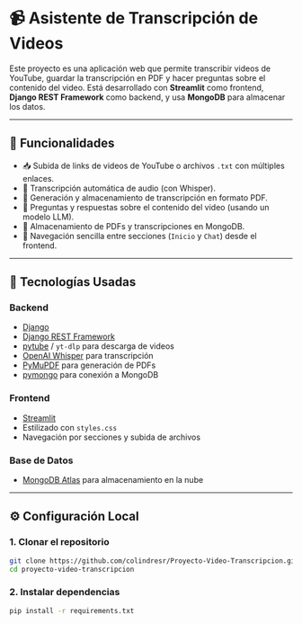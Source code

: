 # 📹 Asistente de Transcripción de Videos

Este proyecto es una aplicación web que permite transcribir videos de YouTube, guardar la transcripción en PDF y hacer preguntas sobre el contenido del video. Está desarrollado con **Streamlit** como frontend, **Django REST Framework** como backend, y usa **MongoDB** para almacenar los datos.

---

## 🚀 Funcionalidades

- 📥 Subida de links de videos de YouTube o archivos `.txt` con múltiples enlaces.
- 🧠 Transcripción automática de audio (con Whisper).
- 📄 Generación y almacenamiento de transcripción en formato PDF.
- 🤖 Preguntas y respuestas sobre el contenido del video (usando un modelo LLM).
- 💾 Almacenamiento de PDFs y transcripciones en MongoDB.
- 🧭 Navegación sencilla entre secciones (`Inicio` y `Chat`) desde el frontend.

---

## 🧰 Tecnologías Usadas

### Backend
- [Django](https://www.djangoproject.com/)
- [Django REST Framework](https://www.django-rest-framework.org/)
- [pytube](https://pytube.io/) / `yt-dlp` para descarga de videos
- [OpenAI Whisper](https://github.com/openai/whisper) para transcripción
- [PyMuPDF](https://pymupdf.readthedocs.io/) para generación de PDFs
- [pymongo](https://pymongo.readthedocs.io/) para conexión a MongoDB

### Frontend
- [Streamlit](https://streamlit.io/)
- Estilizado con `styles.css`
- Navegación por secciones y subida de archivos

### Base de Datos
- [MongoDB Atlas](https://www.mongodb.com/atlas) para almacenamiento en la nube

---

## ⚙️ Configuración Local

### 1. Clonar el repositorio

```bash
git clone https://github.com/colindresr/Proyecto-Video-Transcripcion.git
cd proyecto-video-transcripcion
```

### 2. Instalar dependencias

```bash
pip install -r requirements.txt
```


